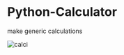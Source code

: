 # Python-Calculator
make generic calculations




![calci](https://user-images.githubusercontent.com/95514072/206849628-5b57fe3a-f77d-4b91-a0fc-cb9430fb0c7a.jpg)
